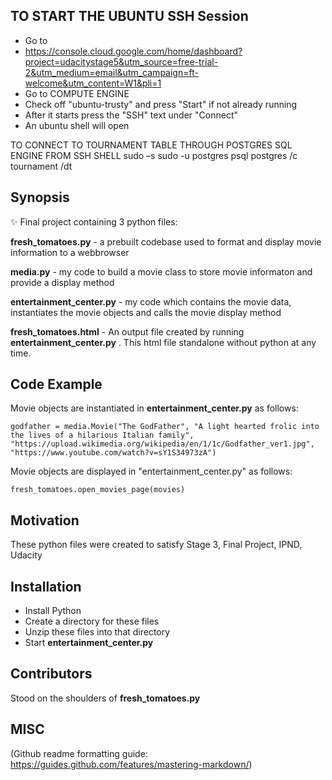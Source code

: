 ## TO START THE UBUNTU SSH Session
* Go to 
* https://console.cloud.google.com/home/dashboard?project=udacitystage5&utm_source=free-trial-2&utm_medium=email&utm_campaign=ft-welcome&utm_content=W1&pli=1
* Go to COMPUTE ENGINE
* Check off "ubuntu-trusty" and press "Start" if not already running
* After it starts press the "SSH" text under "Connect"
* An ubuntu shell will open



TO CONNECT TO TOURNAMENT TABLE THROUGH POSTGRES SQL ENGINE FROM SSH SHELL
sudo –s
sudo -u postgres psql postgres
/c tournament
/dt




## Synopsis

:sparkles: Final project containing  3 python files:

**fresh_tomatoes.py** - a prebuilt codebase used to format and display movie information to a webbrowser

**media.py** - my code to build a movie class to store movie informaton and provide a display method

**entertainment_center.py** - my code which contains the movie data, instantiates the movie objects and calls the movie display method

**fresh_tomatoes.html** - An output file created by running **entertainment_center.py** . This html file standalone without python at any time.



## Code Example
Movie objects are instantiated in **entertainment_center.py** as follows:

`godfather = media.Movie("The GodFather",
                        "A light hearted frolic into the lives of a hilarious Italian family",
                        "https://upload.wikimedia.org/wikipedia/en/1/1c/Godfather_ver1.jpg",
                        "https://www.youtube.com/watch?v=sY1S34973zA")
`                        
                        
Movie objects are displayed in "entertainment_center.py" as follows:

`fresh_tomatoes.open_movies_page(movies)                  
`

## Motivation

These python files were created to satisfy Stage 3, Final Project, IPND, Udacity

## Installation

* Install Python
* Create a directory for these files
* Unzip these files into that directory
* Start **entertainment_center.py**


## Contributors

Stood on the shoulders of **fresh_tomatoes.py** 

## MISC



(Github readme formatting guide: https://guides.github.com/features/mastering-markdown/)

